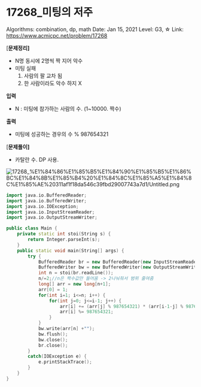 # 17268_미팅의 저주

Algorithms: combination, dp, math
Date: Jan 15, 2021
Level: G3, ☆
Link: https://www.acmicpc.net/problem/17268

[**문제정리]**

- N명 동시에 2명씩 짝 지어 악수
- 미팅 실패
    1. 사람의 팔 교차 됨
    2. 한 사람이라도 악수 하지 X

**입력**

- N : 미팅에 참가하는 사람의 수. (1~10000. 짝수)

**출력**

- 미팅에 성공하는 경우의 수 % 987654321

    

[**문제풀이]**

- 카탈란 수. DP 사용. 

![17268_%E1%84%86%E1%85%B5%E1%84%90%E1%85%B5%E1%86%BC%E1%84%8B%E1%85%B4%20%E1%84%8C%E1%85%A5%E1%84%8C%E1%85%AE%20311af1f18da546c39fbd29007743a7d1/Untitled.png](17268_%E1%84%86%E1%85%B5%E1%84%90%E1%85%B5%E1%86%BC%E1%84%8B%E1%85%B4%20%E1%84%8C%E1%85%A5%E1%84%8C%E1%85%AE%20311af1f18da546c39fbd29007743a7d1/Untitled.png)

```cpp
import java.io.BufferedReader;
import java.io.BufferedWriter;
import java.io.IOException;
import java.io.InputStreamReader;
import java.io.OutputStreamWriter;

public class Main {
	private static int stoi(String s) {
		return Integer.parseInt(s);
	}
	public static void main(String[] args) {
		try {
			BufferedReader br = new BufferedReader(new InputStreamReader(System.in));
			BufferedWriter bw = new BufferedWriter(new OutputStreamWriter(System.out));
			int n = stoi(br.readLine());
			n/=2;//n은 짝수값만 들어옴 -> 2나눠줘서 범위 줄여줌
			long[] arr = new long[n+1];
			arr[0] = 1;
			for(int i=1; i<=n; i++) {
				for(int j=0; j<=i-1; j++) {
					arr[i] += (arr[j] % 987654321) * (arr[i-1-j] % 987654321);
					arr[i] %= 987654321;
				}
			}
			bw.write(arr[n] +"");
			bw.flush();
			bw.close();
			br.close();
		}
		catch(IOException e) {
			e.printStackTrace();
		}
	}
}
```